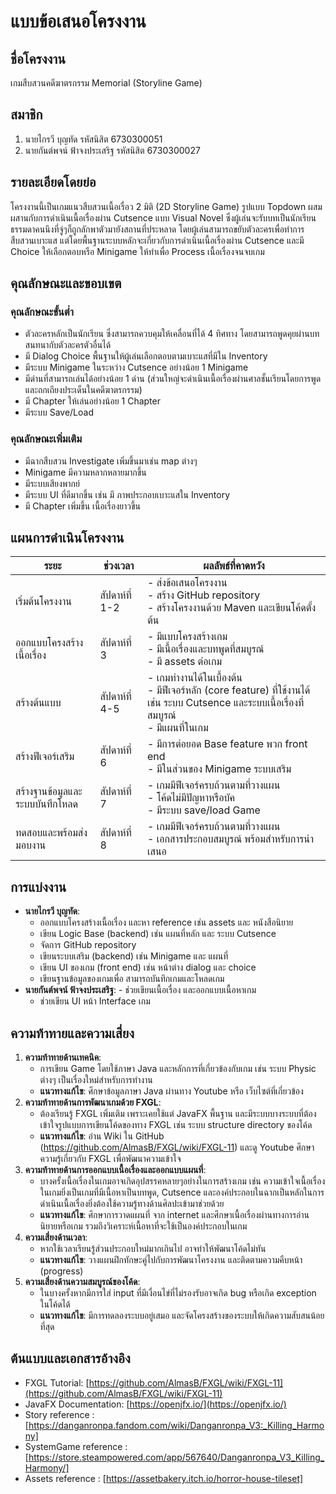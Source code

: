 # แบบข้อเสนอโครงงาน

## ชื่อโครงงาน

เกมสืบสวนคดีฆาตรกรรม Memorial (Storyline Game)

## สมาชิก

1. นายไกรวี บุญทัด รหัสนิสิต 6730300051
2. นายกันต์พจน์ ฟ้าจงประเสริฐ รหัสนิสิต 6730300027

## รายละเอียดโดยย่อ

โครงงานนี้เป็นเกมแนวสืบสวนเนื้อเรื่อว 2 มิติ (2D Storyline Game) รูปแบบ Topdown ผสมผสานกับการดำเนินเนื้อเรื่องผ่าน Cutsence แบบ Visual Novel ซึ่งผู้เล่นจะรับบทเป็นนักเรียนธรรมดาคนนึงที่จู่ๆก็ถูกลักพาตัวมายังสถานที่ประหลาด โดยผู้เล่นสามารถขยับตัวละครเพื่อทำการสืบสวนเบาะแส แต่โดยพื้นฐานระบบหลักจะเกี่ยวกับการดำเนินเนื้อเรื่องผ่าน Cutsence และมี Choice ให้เลือกตอบหรือ Minigame ให้ทำเพื่อ Process เนื้อเรื่องจนจบเกม

## คุณลักษณะและขอบเขต

### คุณลักษณะขั้นต่ำ

- ตัวละครหลักเป็นนักเรียน ซึ่งสามารถควบคุมให้เคลื่อนที่ได้ 4 ทิศทาง โดยสามารถพูดคุยผ่านบทสนทนากับตัวละครตัวอื่นได้
- มี Dialog Choice พื้นฐานให้ผู้เล่นเลือกตอบตามเบาะแสที่มีใน Inventory  
- มีระบบ Minigame ในระหว่าง Cutsence อย่างน้อย 1 Minigame
- มีด่านที่สามารถเล่นได้อย่างน้อย 1 ด่าน (ส่วนใหญ่จะดำเนินเนื้อเรื่องผ่านศาลชั้นเรียนโดยการพูดและถกเถียงประเด็นในคดีฆาตรกรรม)
- มี Chapter ให้เล่นอย่างน้อย 1 Chapter
- มีระบบ Save/Load 

### คุณลักษณะเพิ่มเติม

- มีฉากสืบสวน Investigate เพิ่มขึ้นมาเช่น map ต่างๆ
- Minigame มีความหลากหลายมากขึ้น
- มีระบบเสียงพากย์
- มีระบบ UI ที่ดีมากขึ้น เช่น มี ภาพประกอบเบาะแสใน Inventory
- มี Chapter เพิ่มขึ้น เนื้อเรื่องยาวขึ้น

## แผนการดำเนินโครงงาน

| **ระยะ**        | **ช่วงเวลา**   | **ผลลัพธ์ที่คาดหวัง**                                                                            |
| --------------- | -------------- | ------------------------------------------------------------------------------------------------ |
| เริ่มต้นโครงงาน | สัปดาห์ที่ 1-2 | - ส่งข้อเสนอโครงงาน<br>- สร้าง GitHub repository<br>- สร้างโครงงานด้วย Maven และเขียนโค้ดตั้งต้น |
| ออกแบบโครงสร้างเนื้อเรื่อง     | สัปดาห์ที่ 3 | - มีแบบโครงสร้างเกม <br>- มีเนื้อเรื่องและบทพูดที่สมบูรณ์ <br>- มี assets ต่อเกม                  |
| สร้างต้นแบบ     | สัปดาห์ที่ 4-5 | - เกมทำงานได้ในเบื้องต้น<br>- มีฟีเจอร์หลัก (core feature) ที่ใช้งานได้ เช่น ระบบ Cutsence และระบบเนื้อเรื่องที่สมบูรณ์ <br>- มีแผนที่ในเกม                  |
| สร้างฟีเจอร์เสริม     | สัปดาห์ที่ 6 | - มีการต่อยอด Base feature พวก front end<br>- มีในส่วนของ Minigame ระบบเสริม|
| สร้างฐานข้อมูลและระบบบันทึกโหลด  | สัปดาห์ที่ 7 | - เกมมีฟีเจอร์ครบถ้วนตามที่วางแผน<br>- โค้ดไม่มีปัญหาหรือบัค <br>- มีระบบ save/load Game         |
| ทดสอบและพร้อมส่งมอบงาน  | สัปดาห์ที่ 8 | - เกมมีฟีเจอร์ครบถ้วนตามที่วางแผน<br>- เอกสารประกอบสมบูรณ์ พร้อมสำหรับการนำเสนอ          |

## การแบ่งงาน

- **นายไกรวี บุญทัด**:
    - ออกแบบโครงสร้างเนื้อเรื่อง และหา reference เช่น assets และ หนังสือนิยาย
    - เขียน Logic Base (backend) เช่น แผนที่หลัก และ ระบบ Cutsence 
    - จัดการ GitHub repository
    - เขียนระบบเสริม (backend) เช่น Minigame และ แผนที่
    - เขียน UI ของเกม (front end) เช่น หน้าต่าง dialog และ choice
    - เขียนฐานข้อมูลของเกมเพื่อ สามารถบันทึกเกมและโหลดเกม
- **นายกันต์พจน์ ฟ้าจงประเสริฐ**:
	  - ช่วยเขียนเนื้อเรื่อง และออกแบบเนื้อหาเกม
    - ช่วยเขียน UI หน้า Interface เกม


## ความท้าทายและความเสี่ยง

1. **ความท้าทายด้านเทคนิค**:
    - การเขียน Game โดยใช้ภาษา Java และหลักการที่เกี่ยวข้องกับเกม เช่น ระบบ Physic ต่างๆ เป็นเรื่องใหม่สำหรับการทำงาน
    - **แนวทางแก้ไข**: ศึกษาข้อมูลภาษา Java ผ่านทาง Youtube หรือ เว็บไซต์ที่เกี่ยวข้อง
2. **ความท้าทายด้านการพัฒนาเกมด้วย FXGL**:
    - ต้องเรียนรู้ FXGL เพิ่มเติม เพราะเคยใช้แต่ JavaFX พื้นฐาน และมีระบบบางระบบที่ต้องเข้าใจรูปแบบการเขียนโค้ดของทาง FXGL เช่น ระบบ structure directory ของโค้ด
    - **แนวทางแก้ไข**: อ่าน Wiki ใน GitHub (https://github.com/AlmasB/FXGL/wiki/FXGL-11) และดู Youtube ศึกษาความรู้เกี่ยวกับ FXGL เพื่อพัฒนาความเข้าใจ
3. **ความท้าทายด้านการออกแบบเนื้อเรื่องและออกแบบแผนที่**:
    - บางครั้งเนื้อเรื่องในเกมอาจเกิดอุปสรรคหลายๆอย่างในการสร้างเกม เช่น ความเข้าใจเนื้อเรื่องในเกมยิ่งเป็นเกมที่มีเนื้อหาเป็นบทพูด, Cutsence และองค์ประกอบในฉากเป็นหลักในการดำเนินเนื้อเรื่องยิ่งต้องใช้ความรู้ทางด้านศิลปะเข้ามาช่วยด้วย
    - **แนวทางแก้ไข**: ศึกษาการวาดแผนที่ จาก internet และศึกษาเนื้อเรื่องผ่านทางการอ่านนิยายหรือเกม รวมถึงวิเคราะห์เนื้อหาที่จะใช้เป็นองค์ประกอบในเกม
4. **ความเสี่ยงด้านเวลา**:
    - หากใช้เวลาเรียนรู้ส่วนประกอบใหม่มากเกินไป อาจทำให้พัฒนาโค้ดไม่ทัน 
    - **แนวทางแก้ไข**: วางแผนฝึกทักษะคู่ไปกับการพัฒนาโครงงาน และติดตามความคืบหน้า (progress) 
5. **ความเสี่ยงด้านความสมบูรณ์ของโค้ด**:
    - ในบางครั้งหากมีการใส่ input ที่มีเงื่อนไข่ที่ไม่รองรับอาจเกิด bug หรือเกิด exception ในโค้ดได้
    - **แนวทางแก้ไข**: มีการทดลองระบบอยู่เสมอ และจัดโครงสร้างของระบบให้เกิดความสับสนน้อยที่สุด

## ต้นแบบและเอกสารอ้างอิง

- FXGL Tutorial: [https://github.com/AlmasB/FXGL/wiki/FXGL-11](https://github.com/AlmasB/FXGL/wiki/FXGL-11)
- JavaFX Documentation: [https://openjfx.io/](https://openjfx.io/)
- Story reference : [https://danganronpa.fandom.com/wiki/Danganronpa_V3:_Killing_Harmony]
- SystemGame reference : [https://store.steampowered.com/app/567640/Danganronpa_V3_Killing_Harmony/]
- Assets reference : [https://assetbakery.itch.io/horror-house-tileset]
